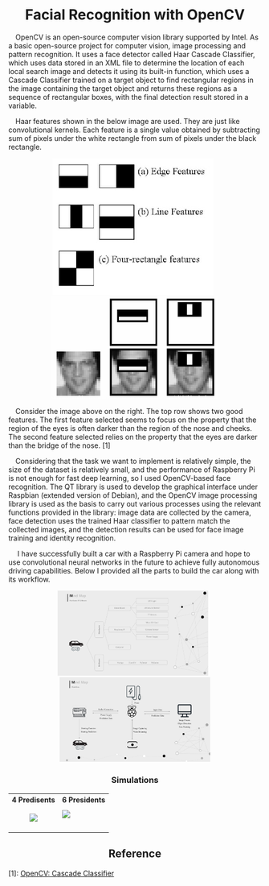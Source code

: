 <h1 align="center">Facial Recognition with OpenCV</h1>

&emsp;OpenCV is an open-source computer vision library supported by Intel. As a basic open-source project for computer vision, image processing and pattern recognition. It uses a face detector called Haar Cascade Classifier, which uses data stored in an XML file to determine the location of each local search image and detects it using its built-in function, which uses a Cascade Classifier trained on a target object to find rectangular regions in the image containing the target object and returns these regions as a sequence of rectangular boxes, with the final detection result stored in a variable.

&emsp;Haar features shown in the below image are used. They are just like convolutional kernels. Each feature is a single value obtained by subtracting sum of pixels under the white rectangle from sum of pixels under the black rectangle. 

<p align="center"><img src="lib/Haar_features.png"/>&nbsp;&nbsp;<img src="lib/Ex.1.png"/></p>

&emsp;Consider the image above on the right. The top row shows two good features. The first feature selected seems to focus on the property that the region of the eyes is often darker than the region of the nose and cheeks. The second feature selected relies on the property that the eyes are darker than the bridge of the nose. [1]

&emsp;Considering that the task we want to implement is relatively simple, the size of the dataset is relatively small, and the performance of Raspberry Pi is not enough for fast deep learning, so I used OpenCV-based face recognition. The QT library is used to develop the graphical interface under Raspbian (extended version of Debian), and the OpenCV image processing library is used as the basis to carry out various processes using the relevant functions provided in the library: image data are collected by the camera, face detection uses the trained Haar classifier to pattern match the collected images, and the detection results can be used for face image training and identity recognition.

&emsp; I have successfully built a car with a Raspberry Pi camera and hope to use convolutional neural networks in the future to achieve fully autonomous driving capabilities. Below I provided all the parts to build the car along with its workflow. 

<p align="center"><img src="lib/Parts.PNG" width=300px />&nbsp;&nbsp;<img src="lib/Workflow.PNG" width=300px /></p>

<h3 align="center">Simulations</h3>

<table>
  <tr>
    <th>4 Predisents</th>
    <th>6 Presidents</th>
  </tr>
  <tr>
    <td> <p align="center"><img src="lib/sim1.gif" width=300px /></td>
    <td><img src="lib/sim2.gif" width=300px /></p></td>
  </tr>
</table>

<h2 align="center">Reference</h2>

[1]: [OpenCV: Cascade Classifier](https://docs.opencv.org/3.4/db/d28/tutorial_cascade_classifier.html)
